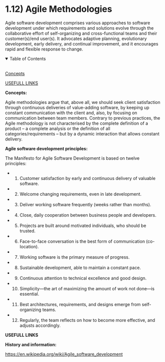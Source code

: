 # 1.12) Agile Methodologies

Agile software development comprises various approaches to software development under which requirements and solutions evolve through the collaborative effort of self-organizing and cross-functional teams and their customer(s)/end user(s). It advocates adaptive planning, evolutionary development, early delivery, and continual improvement, and it encourages rapid and flexible response to change.

<details open>
<summary>Table of Contents</summary>
<br>

[Concepts](#h1)

[USEFULL LINKS](#h2)

</details>

<a name="h1"/>

**Concepts:**

Agile methodologies argue that, above all, we should seek client satisfaction through continuous deliveries of value-adding software, by keeping up constant communication with the client and, also, by focusing on communication between team members. Contrary to previous practices, the Agile methodology is not characterised by the complete definition of a product – a complete analysis or the definition of all categories/requirements – but by a dynamic interaction that allows constant delivery.

**Agile software development principles:**

The Manifesto for Agile Software Development is based on twelve principles:

* 1) Customer satisfaction by early and continuous delivery of valuable software.

* 2) Welcome changing requirements, even in late development.

* 3) Deliver working software frequently (weeks rather than months).

* 4) Close, daily cooperation between business people and developers.

* 5) Projects are built around motivated individuals, who should be trusted.

* 6) Face-to-face conversation is the best form of communication (co-location).

* 7) Working software is the primary measure of progress.

* 8) Sustainable development, able to maintain a constant pace.

* 9) Continuous attention to technical excellence and good design.

* 10) Simplicity—the art of maximizing the amount of work not done—is essential.

* 11) Best architectures, requirements, and designs emerge from self-organizing teams.

* 12) Regularly, the team reflects on how to become more effective, and adjusts accordingly.

<a name="h2"/>

**USEFULL LINKS**

**History and information:**

https://en.wikipedia.org/wiki/Agile_software_development


